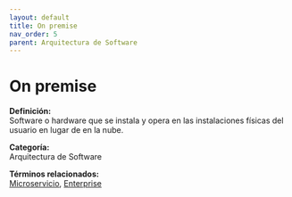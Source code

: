 ```yaml
---
layout: default
title: On premise
nav_order: 5
parent: Arquitectura de Software
---
```


# On premise

**Definición:**  
Software o hardware que se instala y opera en las instalaciones físicas del usuario en lugar de en la nube.

**Categoría:**  
Arquitectura de Software  

  


**Términos relacionados:**  
[Microservicio](https://maleniski.github.io/diccionario-angl-tec-mx/docs/arquitectura-de-software/microservicio.html), [Enterprise](https://maleniski.github.io/diccionario-angl-tec-mx/docs/arquitectura-de-software/enterprise.html)
